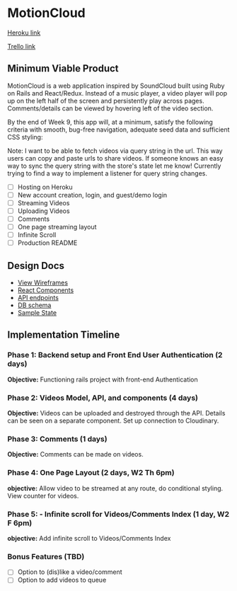# MotionCloud

[Heroku link][heroku]

[Trello link][trello]

[heroku]: https://motioncloud.herokuapp.com/

[trello]: https://trello.com/b/kCORyr4I/motion-cloud

## Minimum Viable Product

MotionCloud is a web application inspired by SoundCloud built using Ruby on Rails
and React/Redux. Instead of a music player, a video player will pop up on the left
half of the screen and persistently play across pages. Comments/details can be
viewed by hovering left of the video section.

By the end of Week 9, this app will, at a minimum, satisfy the
following criteria with smooth, bug-free navigation, adequate seed data and
sufficient CSS styling:

Note: I want to be able to fetch videos via query string in the url. This way users can
copy and paste urls to share videos. If someone knows an easy way to sync the query string
with the store's state let me know! Currently trying to find a way to implement
a listener for query string changes.

- [ ] Hosting on Heroku
- [ ] New account creation, login, and guest/demo login
- [ ] Streaming Videos
- [ ] Uploading Videos
- [ ] Comments
- [ ] One page streaming layout
- [ ] Infinite Scroll
- [ ] Production README

## Design Docs
* [View Wireframes][wireframes]
* [React Components][components]
* [API endpoints][api-endpoints]
* [DB schema][schema]
* [Sample State][sample-state]

[wireframes]: /docs/wireframes
[components]: component-hierarchy.md
[sample-state]: sample-state.md
[api-endpoints]: api-endpoints.md
[schema]: schema.md

## Implementation Timeline

### Phase 1: Backend setup and Front End User Authentication (2 days)

**Objective:** Functioning rails project with front-end Authentication

### Phase 2: Videos Model, API, and components (4 days)

**Objective:** Videos can be uploaded and destroyed through the API. Details can
  be seen on a separate component. Set up connection to Cloudinary.

### Phase 3: Comments (1 days)

**Objective:** Comments can be made on videos.

### Phase 4: One Page Layout (2 days, W2 Th 6pm)

**objective:** Allow video to be streamed at any route, do conditional styling.
  View counter for videos.

### Phase 5: - Infinite scroll for Videos/Comments Index (1 day, W2 F 6pm)

**objective:** Add infinite scroll to Videos/Comments Index

### Bonus Features (TBD)
- [ ] Option to (dis)like a video/comment
- [ ] Option to add videos to queue
